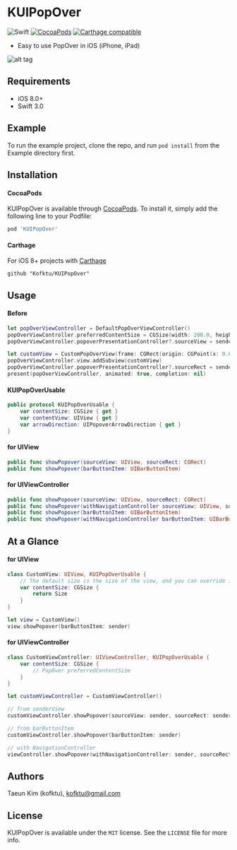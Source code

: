 # KUIPopOver

![Swift](https://img.shields.io/badge/Swift-3.0-orange.svg)
[![CocoaPods](http://img.shields.io/cocoapods/v/KUIPopOver.svg?style=flat)](http://cocoapods.org/?q=name%3AKUIPopOver%20author%3AKofktu)
[![Carthage compatible](https://img.shields.io/badge/Carthage-compatible-4BC51D.svg?style=flat)](https://github.com/Carthage/Carthage)

- Easy to use PopOver in iOS (iPhone, iPad)

![alt tag](Screenshot/KUIPopOver.gif)

## Requirements
- iOS 8.0+
- Swift 3.0

## Example
To run the example project, clone the repo, and run `pod install` from the Example directory first.

## Installation

#### CocoaPods
KUIPopOver is available through [CocoaPods](http://cocoapods.org). To install
it, simply add the following line to your Podfile:

```ruby
pod 'KUIPopOver'
```

#### Carthage
For iOS 8+ projects with [Carthage](https://github.com/Carthage/Carthage)

```
github "Kofktu/KUIPopOver"
```

## Usage

#### Before

```swift
let popOverViewController = DefaultPopOverViewController()
popOverViewController.preferredContentSize = CGSize(width: 200.0, height: 300.0)
popOverViewController.popoverPresentationController?.sourceView = sender

let customView = CustomPopOverView(frame: CGRect(origin: CGPoint(x: 0.0, y: 0.0), size: CGSize(width: 200.0, height: 300.0)))
popOverViewController.view.addSubview(customView)
popOverViewController.popoverPresentationController?.sourceRect = sender.bounds
present(popOverViewController, animated: true, completion: nil)
```

#### KUIPopOverUsable

```swift
public protocol KUIPopOverUsable {
    var contentSize: CGSize { get }
    var contentView: UIView { get }
	var arrowDirection: UIPopoverArrowDirection { get }
}

```

#### for UIView

```swift
public func showPopover(sourceView: UIView, sourceRect: CGRect)
public func showPopover(barButtonItem: UIBarButtonItem)
```

#### for UIViewController

```swift
public func showPopover(sourceView: UIView, sourceRect: CGRect)
public func showPopover(withNavigationController sourceView: UIView, sourceRect: CGRect)
public func showPopover(barButtonItem: UIBarButtonItem)
public func showPopover(withNavigationController barButtonItem: UIBarButtonItem)
```

## At a Glance

#### for UIView

```swift
class CustomView: UIView, KUIPopOverUsable {
	// The default size is the size of the view, and you can override it if you want to customize it.
    var contentSize: CGSize {
    	return Size
    }
}

let view = CustomView()
view.showPopover(barButtonItem: sender)
```

#### for UIViewController

```swift
class CustomViewController: UIViewController, KUIPopOverUsable {
	var contentSize: CGSize {
		// PopOver preferredContentSize
    }
}

let customViewController = CustomViewController()

// from senderView
customViewController.showPopover(sourceView: sender, sourceRect: sender.bounds)

// from barButtonItem
customViewController.showPopover(barButtonItem: sender)

// with NavigationController
viewController.showPopover(withNavigationController: sender, sourceRect: sender.bounds)
```

## Authors

Taeun Kim (kofktu), <kofktu@gmail.com>

## License

KUIPopOver is available under the ```MIT``` license. See the ```LICENSE``` file for more info.
